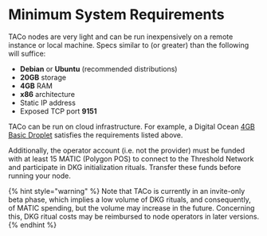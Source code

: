# Minimum System Requirements

TACo nodes are very light and can be run inexpensively on a remote instance or local machine. Specs similar to (or greater) than the following will suffice: &#x20;

* **Debian** or **Ubuntu** (recommended distributions)
* **20GB** storage
* **4GB** RAM
* **x86** architecture
* Static IP address
* Exposed TCP port **9151**

TACo can be run on cloud infrastructure. For example, a Digital Ocean [4GB Basic Droplet](https://www.digitalocean.com/pricing/droplets) satisfies the requirements listed above.

Additionally, the operator account (i.e. not the provider) must be funded with at least 15 MATIC (Polygon POS) to connect to the Threshold Network and participate in DKG initialization rituals. Transfer these funds before running your node.

{% hint style="warning" %}
Note that TACo is currently in an invite-only beta phase, which implies a low volume of DKG rituals, and consequently, of MATIC spending, but the volume may increase in the future. Concerning this, DKG ritual costs may be reimbursed to node operators in later versions.
{% endhint %}
